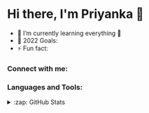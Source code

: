 # Hi there, I'm Priyanka 👋 

- 🌱 I’m currently learning everything 🤣
- 🥅 2022 Goals: 
- ⚡ Fun fact: 

### Connect with me:


### Languages and Tools:



<details>
  <summary>:zap: GitHub Stats</summary>

  <img align="left" alt="codeSTACKr's GitHub Stats" src="https://github-readme-stats.vercel.app/api?username=piyankawasnik&show_icons=true&hide_border=false&title_color=ff652f&icon_color=FFE400&bg_color=09131B&text_color=ffffff&border_color=0c1a25" />

</details>
